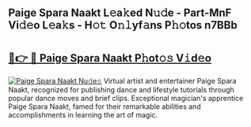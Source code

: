 ## Paige Spara Naakt L𝚎a𝚔ed N𝚞𝚍e - Part-MnF Vi𝚍𝚎o L𝚎a𝚔s - H𝚘𝚝 O𝚗𝚕yf𝚊ns P𝚑𝚘tos n7BBb

# <h2><a href="http://kf2h1j.oniu.top/?m=Paige+Spara+Naakt">🔗👉 🔴 Paige Spara Naakt P𝚑ot𝚘𝚜 V𝚒d𝚎o</a></h2>

[![Paige Spara Naakt Nu𝚍e𝚜](https://i.imgur.com/0qMVB7G.gif)](http://kf2h1j.oniu.top/?m=Paige+Spara+Naakt)
Virtual artist and entertainer Paige Spara Naakt, recognized for publishing dance and lifestyle tutorials through popular dance moves and brief clips. Exceptional magician's apprentice Paige Spara Naakt, famed for their remarkable abilities and accomplishments in learning the art of magic.  
